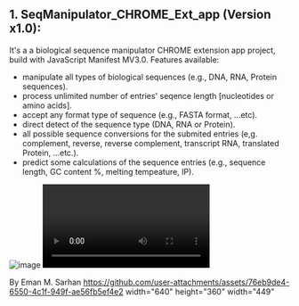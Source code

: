 ## 1. SeqManipulator_CHROME_Ext_app (Version x1.0):
It's a a biological sequence manipulator CHROME extension app project, build with JavaScript Manifest MV3.0.
Features available:
* manipulate all types of biological sequences (e.g., DNA, RNA, Protein sequences).
* process unlimited number of entries' seqence length [nucleotides or amino acids].
* accept any format type of sequence (e.g., FASTA format, ...etc).
* direct detect of the sequence type (DNA, RNA or Protein).
* all possible sequence conversions for the submited entries (e,g. complement, reverse, reverse complement, transcript RNA, translated Protein, ...etc.).
* predict some calculations of the sequence entries (e.g., sequence length, GC content %, melting tempeature, IP).

<div class='row'>
<img alt="image" src="https://github.com/user-attachments/assets/51de3e54-0ce9-4ff7-bbe5-b31c8e83a68d" /> 
<video controls src="https://github.com/user-attachments/assets/76eb9de4-6550-4c1f-949f-ae56fb5ef4e2"/>
</div>




By Eman M. Sarhan
https://github.com/user-attachments/assets/76eb9de4-6550-4c1f-949f-ae56fb5ef4e2
width="640" height="360" 
width="449" 
